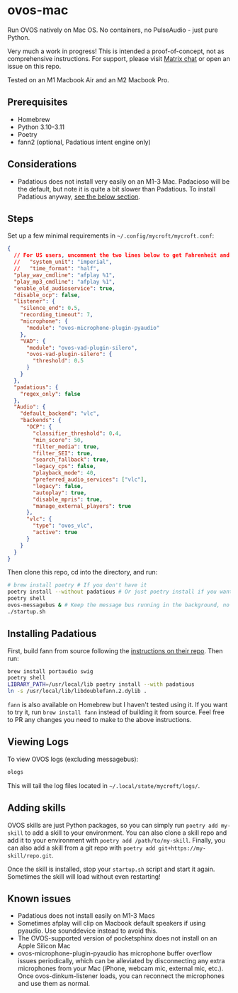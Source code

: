 # ovos-mac

Run OVOS natively on Mac OS. No containers, no PulseAudio - just pure Python.

Very much a work in progress! This is intended a proof-of-concept, not as comprehensive instructions. For support, please visit [Matrix chat](https://matrix.to/#/#OpenVoiceOS-Support:matrix.org) or open an issue on this repo.

Tested on an M1 Macbook Air and an M2 Macbook Pro.

## Prerequisites

- Homebrew
- Python 3.10-3.11
- Poetry
- fann2 (optional, Padatious intent engine only)

## Considerations

- Padatious does not install very easily on an M1-3 Mac. Padacioso will be the default, but note it is quite a bit slower than Padatious. To install Padatious anyway, [see the below section](#installing-padatious).

## Steps

Set up a few minimal requirements in `~/.config/mycroft/mycroft.conf`:

```json
{
  // For US users, uncomment the two lines below to get Fahrenheit and 12-hour time
  //   "system_unit": "imperial",
  //   "time_format": "half",
  "play_wav_cmdline": "afplay %1",
  "play_mp3_cmdline": "afplay %1",
  "enable_old_audioservice": true,
  "disable_ocp": false,
  "listener": {
    "silence_end": 0.5,
    "recording_timeout": 7,
    "microphone": {
      "module": "ovos-microphone-plugin-pyaudio"
    },
    "VAD": {
      "module": "ovos-vad-plugin-silero",
      "ovos-vad-plugin-silero": {
        "threshold": 0.5
      }
    }
  },
  "padatious": {
    "regex_only": false
  },
  "Audio": {
    "default_backend": "vlc",
    "backends": {
      "OCP": {
        "classifier_threshold": 0.4,
        "min_score": 50,
        "filter_media": true,
        "filter_SEI": true,
        "search_fallback": true,
        "legacy_cps": false,
        "playback_mode": 40,
        "preferred_audio_services": ["vlc"],
        "legacy": false,
        "autoplay": true,
        "disable_mpris": true,
        "manage_external_players": true
      },
      "vlc": {
        "type": "ovos_vlc",
        "active": true
      }
    }
  }
}
```

Then clone this repo, cd into the directory, and run:

```zsh
# brew install poetry # If you don't have it
poetry install --without padatious # Or just poetry install if you want Padatious
poetry shell
ovos-messagebus & # Keep the message bus running in the background, no need to shut it down and spin it up each time
./startup.sh
```

## Installing Padatious

First, build fann from source following the [instructions on their repo](https://github.com/libfann/fann). Then run:

```zsh
brew install portaudio swig
poetry shell
LIBRARY_PATH=/usr/local/lib poetry install --with padatious
ln -s /usr/local/lib/libdoublefann.2.dylib .
```

`fann` is also available on Homebrew but I haven't tested using it. If you want to try it, run `brew install fann` instead of building it from source. Feel free to PR any changes you need to make to the above instructions.

## Viewing Logs

To view OVOS logs (excluding messagebus):

```sh
ologs
```

This will tail the log files located in `~/.local/state/mycroft/logs/`.

## Adding skills

OVOS skills are just Python packages, so you can simply run `poetry add my-skill` to add a skill to your environment. You can also clone a skill repo and add it to your environment with `poetry add /path/to/my-skill`. Finally, you can also add a skill from a git repo with `poetry add git+https://my-skill/repo.git`.

Once the skill is installed, stop your `startup.sh` script and start it again. Sometimes the skill will load without even restarting!

## Known issues

- Padatious does not install easily on M1-3 Macs
- Sometimes afplay will clip on Macbook default speakers if using pyaudio. Use sounddevice instead to avoid this.
- The OVOS-supported version of pocketsphinx does not install on an Apple Silicon Mac
- ovos-microphone-plugin-pyaudio has microphone buffer overflow issues periodically, which can be alleviated by disconnecting any extra microphones from your Mac (iPhone, webcam mic, external mic, etc.). Once ovos-dinkum-listener loads, you can reconnect the microphones and use them as normal.
